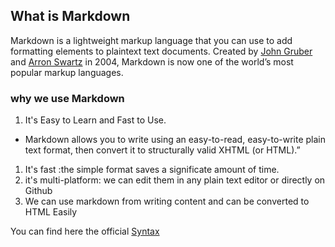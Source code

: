 ## What is Markdown

Markdown is a lightweight markup language that you can use to add formatting elements to plaintext text documents. Created by [John Gruber](https://daringfireball.net/projects/markdown/) and [Arron Swartz](https://www.bing.com/search?q=Aaron+Swartz&filters=sid:%22b645a758-55fb-a2f2-28cc-1a40485b7db4%22) in 2004, Markdown is now one of the world’s most popular markup languages.

### why we use Markdown

   1. It's Easy to Learn and Fast to Use.

* Markdown allows you to write using an easy-to-read, easy-to-write plain text format, then convert it to structurally valid XHTML (or HTML).”

 1. It's fast :the simple format saves a significate amount of time.
 2. it's multi-platform: we can edit them in any plain text editor or directly on Github
 3. We can use markdown from writing content and can be converted to HTML Easily


You can find here the official [Syntax](https://daringfireball.net/projects/markdown/syntax)




